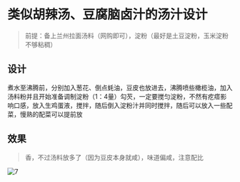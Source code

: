 # 类似胡辣汤、豆腐脑卤汁的汤汁设计

> 前提：备上兰州拉面汤料（网购即可），淀粉（最好是土豆淀粉，玉米淀粉不够粘稠）

## 设计

煮水至沸腾前，分别加入葱花、倒点蚝油，豆皮也放进去，沸腾喷些橄榄油，加入汤料粉并且开始准备调制淀粉（1：4量）勾芡，一定要搅匀淀粉，不然有疙瘩影响口感，放入生鸡蛋液，搅拌，随后倒入淀粉汁并同时搅拌，随后可以放入一些配菜，慢熟的配菜可以提前放


## 效果
> 香，不过汤料放多了（因为豆皮本身就咸），味道偏咸，注意配比

![7](https://www.robot-shadow.cn/src/pkg/just_cookie/docs/src/7.jpg)
